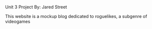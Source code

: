 Unit 3 Project
By: Jared Street

This website is a mockup blog dedicated to roguelikes, a subgenre of videogames
